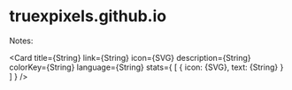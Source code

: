 # truexpixels.github.io

Notes:

<!-- prettier-ignore -->
<Card 
    title={String} 
    link={String} 
    icon={SVG} 
    description={String} 
    colorKey={String} 
    language={String} 
    stats={
        [
            { icon: {SVG}, text: {String} }
        ]
    }
/>
